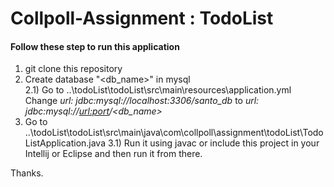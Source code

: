 # Collpoll-Assignment : TodoList

<h4>Follow these step to run this application</h4>

1) git clone this repository
2) Create database "<db_name>" in mysql
  <br>2.1) Go to ..\todoList\todoList\src\main\resources\application.yml
       <br>Change *url: jdbc:mysql://localhost:3306/santo_db* to *url: jdbc:mysql://<url:port>/<db_name>*  
3) Go to ..\todoList\todoList\src\main\java\com\collpoll\assignment\todoList\TodoListApplication.java 
  3.1) Run it using javac or include this project in your Intellij or Eclipse and then run it from there.

Thanks.
